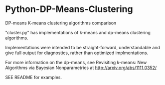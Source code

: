 Python-DP-Means-Clustering
==========================

DP-means K-means clustering algorithms comparison

"cluster.py" has implementations of k-means and dp-means clustering algorithms.

Implementations were intended to be straight-forward, understandable and give
full output for diagnostics, rather than optimized implmentations.

For more information on the dp-means, see Revisiting k-means: New Algorithms via Bayesian Nonparametrics
at http://arxiv.org/abs/1111.0352/

SEE README for examples.
